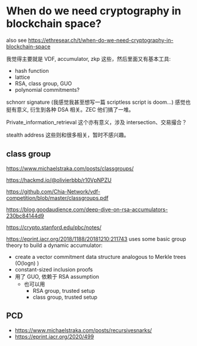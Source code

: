 # When do we need cryptography in blockchain space?

also see https://ethresear.ch/t/when-do-we-need-cryptography-in-blockchain-space

我觉得主要就是 VDF, accumulator, zkp 这些，然后里面又有基本工具:

+ hash function
+ lattice
+ RSA, class group, GUO
+ polynomial commitments?

schnorr signature (我感觉我甚至想写一篇 scriptless script is doom...) 感觉也挺有意义, 衍生到各种 DSA 相关。ZEC 他们搞了一堆。

Private_information_retrieval 这个亦有意义，涉及 intersection、交易撮合？

stealth address 这些则和很多相关，暂时不感兴趣。


## class group
https://www.michaelstraka.com/posts/classgroups/

https://hackmd.io/@olivierbbb/r10VpNPZU

https://github.com/Chia-Network/vdf-competition/blob/master/classgroups.pdf

https://blog.goodaudience.com/deep-dive-on-rsa-accumulators-230bc84144d9

https://crypto.stanford.edu/pbc/notes/



https://eprint.iacr.org/2018/1188/20181210:211743 uses some basic group theory to build a dynamic accumulator:
+ create a vector commitment data structure analogous to Merkle trees (O(logn) )
+ constant-sized inclusion proofs
+ 用了 GUO, 依赖于 RSA assumption
    * 也可以用
        * RSA group, trusted setup
        * class group, trusted setup

## PCD
+ https://www.michaelstraka.com/posts/recursivesnarks/
+ https://eprint.iacr.org/2020/499


